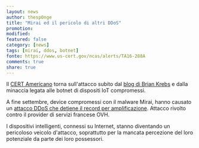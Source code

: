 ```yaml
---
layout: news
author: thesp0nge
title: "Mirai ed il pericolo di altri DDoS"
promotion: 
modified: 
featured: false
category: [news]
tags: [mirai, ddos, botnet]
fonte: https://www.us-cert.gov/ncas/alerts/TA16-288A
comments: true
share: true
---
```


Il [CERT Americano](https://www.us-cert.gov) torna sull'attacco subito dal [blog di Brian Krebs](https://krebsonsecurity.com) e dalla minaccia legata alle botnet di dispositi IoT compromessi.

A fine settembre, device compromessi con il malware Mirai, hanno causato un [attacco DDoS che detiene il record per amplificazione](http://arstechnica.com/security/2016/09/botnet-of-145k-cameras-reportedly-deliver-internets-biggest-ddos-ever/). Attacco rivolto contro il provider di servizi francese OVH.

I dispositivi intelligenti, connessi su Internet, stanno diventando un pericoloso veicolo d'attacco, soprattutto per la mancata percezione del loro potenziale da parte dei loro possessori.
